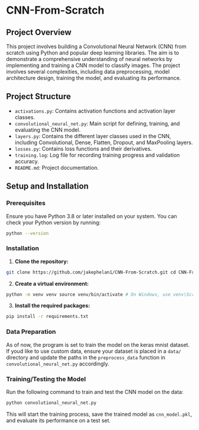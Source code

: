 # CNN-From-Scratch

## Project Overview

This project involves building a Convolutional Neural Network (CNN) from scratch using Python and popular deep learning libraries. The aim is to demonstrate a comprehensive understanding of neural networks by implementing and training a CNN model to classify images. The project involves several complexities, including data preprocessing, model architecture design, training the model, and evaluating its performance.

## Project Structure

- `activations.py`: Contains activation functions and activation layer classes.
- `convolutional_neural_net.py`: Main script for defining, training, and evaluating the CNN model.
- `layers.py`: Contains the different layer classes used in the CNN, including Convolutional, Dense, Flatten, Dropout, and MaxPooling layers.
- `losses.py`: Contains loss functions and their derivatives.
- `training.log`: Log file for recording training progress and validation accuracy.
- `README.md`: Project documentation.

## Setup and Installation

### Prerequisites

Ensure you have Python 3.8 or later installed on your system. You can check your Python version by running:

```bash
python --version
```

### Installation 
1. **Clone the repository:** 
```bash
git clone https://github.com/jakephelan1/CNN-From-Scratch.git cd CNN-From-Scratch` 
```
2. **Create a virtual environment:** 
```bash
python -m venv venv source venv/bin/activate # On Windows, use venv\Scripts\activate
```
3. **Install the required packages:** 
```bash
pip install -r requirements.txt
``` 

### Data Preparation 
As of now, the program is set to train the model on the keras mnist dataset. If youd like to use custom data, ensure your dataset is placed in a `data/` directory and update the paths in the `preprocess_data` function in `convolutional_neural_net.py` accordingly. 

### Training/Testing the Model
 Run the following command to train and test the CNN model on the data: 
```bash
python convolutional_neural_net.py
```

This will start the training process, save the trained model as `cnn_model.pkl`, and evaluate its performance on a test set.






